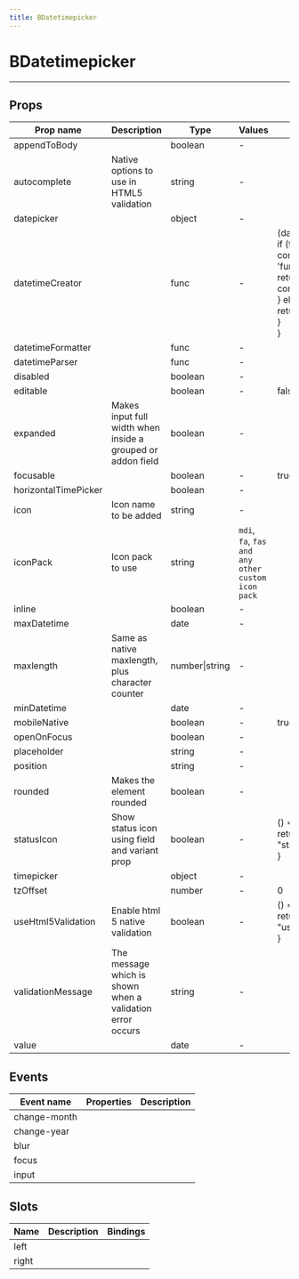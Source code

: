 ```yaml
---
title: BDatetimepicker
---
```


# BDatetimepicker

---

## Props

| Prop name            | Description                                                 | Type           | Values                                            | Default                                                                                                                                                           |
| -------------------- | ----------------------------------------------------------- | -------------- | ------------------------------------------------- | ----------------------------------------------------------------------------------------------------------------------------------------------------------------- |
| appendToBody         |                                                             | boolean        | -                                                 |                                                                                                                                                                   |
| autocomplete         | Native options to use in HTML5 validation                   | string         | -                                                 |                                                                                                                                                                   |
| datepicker           |                                                             | object         | -                                                 |                                                                                                                                                                   |
| datetimeCreator      |                                                             | func           | -                                                 | (date) => {<br> if (typeof config.defaultDatetimeCreator === 'function') {<br> return config.defaultDatetimeCreator(date)<br> } else {<br> return date<br> }<br>} |
| datetimeFormatter    |                                                             | func           | -                                                 |                                                                                                                                                                   |
| datetimeParser       |                                                             | func           | -                                                 |                                                                                                                                                                   |
| disabled             |                                                             | boolean        | -                                                 |                                                                                                                                                                   |
| editable             |                                                             | boolean        | -                                                 | false                                                                                                                                                             |
| expanded             | Makes input full width when inside a grouped or addon field | boolean        | -                                                 |                                                                                                                                                                   |
| focusable            |                                                             | boolean        | -                                                 | true                                                                                                                                                              |
| horizontalTimePicker |                                                             | boolean        | -                                                 |                                                                                                                                                                   |
| icon                 | Icon name to be added                                       | string         | -                                                 |                                                                                                                                                                   |
| iconPack             | Icon pack to use                                            | string         | `mdi`, `fa`, `fas and any other custom icon pack` |                                                                                                                                                                   |
| inline               |                                                             | boolean        | -                                                 |                                                                                                                                                                   |
| maxDatetime          |                                                             | date           | -                                                 |                                                                                                                                                                   |
| maxlength            | Same as native maxlength, plus character counter            | number\|string | -                                                 |                                                                                                                                                                   |
| minDatetime          |                                                             | date           | -                                                 |                                                                                                                                                                   |
| mobileNative         |                                                             | boolean        | -                                                 | true                                                                                                                                                              |
| openOnFocus          |                                                             | boolean        | -                                                 |                                                                                                                                                                   |
| placeholder          |                                                             | string         | -                                                 |                                                                                                                                                                   |
| position             |                                                             | string         | -                                                 |                                                                                                                                                                   |
| rounded              | Makes the element rounded                                   | boolean        | -                                                 |                                                                                                                                                                   |
| statusIcon           | Show status icon using field and variant prop               | boolean        | -                                                 | () => {<br> return getValueByPath(config, "statusIcon", true);<br>}                                                                                               |
| timepicker           |                                                             | object         | -                                                 |                                                                                                                                                                   |
| tzOffset             |                                                             | number         | -                                                 | 0                                                                                                                                                                 |
| useHtml5Validation   | Enable html 5 native validation                             | boolean        | -                                                 | () => {<br> return getValueByPath(config, "useHtml5Validation", true);<br>}                                                                                       |
| validationMessage    | The message which is shown when a validation error occurs   | string         | -                                                 |                                                                                                                                                                   |
| value                |                                                             | date           | -                                                 |                                                                                                                                                                   |

## Events

| Event name   | Properties | Description |
| ------------ | ---------- | ----------- |
| change-month |            |
| change-year  |            |
| blur         |            |
| focus        |            |
| input        |            |

## Slots

| Name  | Description | Bindings |
| ----- | ----------- | -------- |
| left  |             |          |
| right |             |          |
